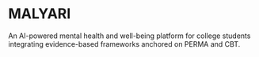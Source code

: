 # MALYARI
An AI-powered mental health and well-being platform for college students integrating evidence-based frameworks anchored on PERMA and CBT.
